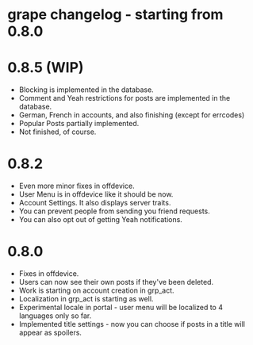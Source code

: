 # grape changelog - starting from 0.8.0 #

# 0.8.5 (WIP) #
* Blocking is implemented in the database.
* Comment and Yeah restrictions for posts are implemented in the database.
* German, French in accounts, and also finishing (except for errcodes)
* Popular Posts partially implemented.
* Not finished, of course.

# 0.8.2 #
* Even more minor fixes in offdevice.
* User Menu is in offdevice like it should be now.
* Account Settings. It also displays server traits.
* You can prevent people from sending you friend requests.
* You can also opt out of getting Yeah notifications.

# 0.8.0 #
* Fixes in offdevice.
* Users can now see their own posts if they've been deleted.
* Work is starting on account creation in grp_act.
* Localization in grp_act is starting as well.
* Experimental locale in portal - user menu will be localized to 4 languages only so far.
* Implemented title settings - now you can choose if posts in a title will appear as spoilers.
